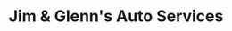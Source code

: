 ---
title: "Jim & Glenn's Auto Services"
url: /richmond/jim-und-glenns-auto-services/
shop: Autowerkstatt
---